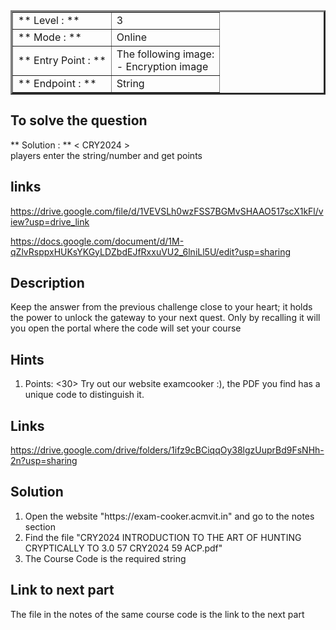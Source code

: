 <table border=3 >
<tr>
    <td>** Level : **</td>
    <td> 3 </td>
</tr>
<tr>
    <td>** Mode : **</td>
    <td>Online</td>
</tr>
<tr>
    <td>** Entry Point : ** </td>
    <td> The following image: </br>
			- Encryption image</td>
</tr>
<tr>
    <td>** Endpoint : ** </td>
    <td>String</td>
</tr>
</table>

## To solve the question 
** Solution : ** < CRY2024 > </br>
players enter the string/number and get points

## links

https://drive.google.com/file/d/1VEVSLh0wzFSS7BGMvSHAAO517scX1kFl/view?usp=drive_link

https://docs.google.com/document/d/1M-qZlvRsppxHUKsYKGyLDZbdEJfRxxuVU2_6lniLl5U/edit?usp=sharing

## Description 

Keep the answer from the previous challenge close to your heart; it holds the power to unlock the gateway to your next quest. Only by recalling it will you open the portal where the code will set your course

## Hints

<ol>
    <li>
        Points: <30>
        Try out our website examcooker :), the PDF you find has a unique code to distinguish it. 
    </li>
</ol>

## Links 

https://drive.google.com/drive/folders/1ifz9cBCiqqOy38lgzUuprBd9FsNHh-2n?usp=sharing

## Solution

<ol>
    <li>Open the website "https://exam-cooker.acmvit.in" and go to the notes section</li>
	<li>Find the file "CRY2024 INTRODUCTION TO THE ART OF HUNTING CRYPTICALLY TO 3.0 57 CRY2024 59 ACP.pdf"</li>
    <li>The Course Code is the required string</li>
</ol>

## Link to next part

The file in the notes of the same course code is the link to the next part